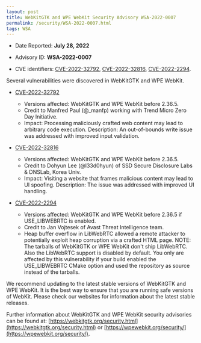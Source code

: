 ```yaml
---
layout: post
title: WebKitGTK and WPE WebKit Security Advisory WSA-2022-0007
permalink: /security/WSA-2022-0007.html
tags: WSA
---
```


* Date Reported: **July 28, 2022**

* Advisory ID: **WSA-2022-0007**

* CVE identifiers: [CVE-2022-32792](#CVE-2022-32792), [CVE-2022-32816](#CVE-2022-32816),
  [CVE-2022-2294](#CVE-2022-2294).


Several vulnerabilities were discovered in WebKitGTK and WPE WebKit.

* <a name="CVE-2022-32792" href="https://cve.mitre.org/cgi-bin/cvename.cgi?name=CVE-2022-32792">CVE-2022-32792</a>
  * Versions affected: WebKitGTK and WPE WebKit before 2.36.5.
  * Credit to Manfred Paul (@_manfp) working with Trend Micro Zero Day
    Initiative.
  * Impact: Processing maliciously crafted web content may lead to
    arbitrary code execution. Description: An out-of-bounds write issue
    was addressed with improved input validation.

* <a name="CVE-2022-32816" href="https://cve.mitre.org/cgi-bin/cvename.cgi?name=CVE-2022-32816">CVE-2022-32816</a>
  * Versions affected: WebKitGTK and WPE WebKit before 2.36.5.
  * Credit to Dohyun Lee (@l33d0hyun) of SSD Secure Disclosure Labs &
    DNSLab, Korea Univ.
  * Impact: Visiting a website that frames malicious content may lead to
    UI spoofing. Description: The issue was addressed with improved UI
    handling.

* <a name="CVE-2022-2294" href="https://cve.mitre.org/cgi-bin/cvename.cgi?name=CVE-2022-2294">CVE-2022-2294</a>
  * Versions affected: WebKitGTK and WPE WebKit before 2.36.5 if
    USE_LIBWEBRTC is enabled.
  * Credit to Jan Vojtesek of Avast Threat Intelligence team.
  * Heap buffer overflow in LibWebRTC allowed a remote attacker to
    potentially exploit heap corruption via a crafted HTML page. NOTE:
    The tarballs of WebKitGTK or WPE WebKit don't ship LibWebRTC. Also
    the LibWebRTC support is disabled by default. You only are affected
    by this vulnerability if your build enabled the USE_LIBWEBRTC CMake
    option and used the repository as source instead of the tarballs.


We recommend updating to the latest stable versions of WebKitGTK and WPE
WebKit. It is the best way to ensure that you are running safe versions
of WebKit. Please check our websites for information about the latest
stable releases.

Further information about WebKitGTK and WPE WebKit security advisories can be found at:
[https://webkitgtk.org/security.html](https://webkitgtk.org/security.html) or [https://wpewebkit.org/security/](https://wpewebkit.org/security/).
